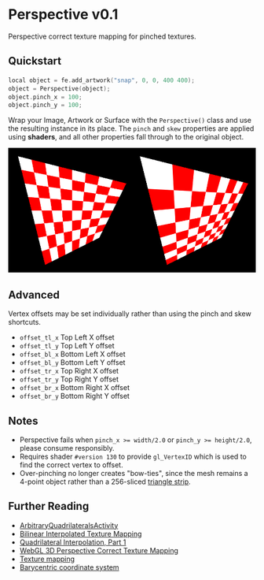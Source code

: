 # Perspective v0.1

Perspective correct texture mapping for pinched textures.

## Quickstart

```cpp
local object = fe.add_artwork("snap", 0, 0, 400 400);
object = Perspective(object);
object.pinch_x = 100;
object.pinch_y = 100;
```

Wrap your Image, Artwork or Surface with the `Perspective()` class and use the resulting instance in its place. The `pinch` and `skew` properties are applied using **shaders**, and all other properties fall through to the original object.

<img src="example.png">

## Advanced

Vertex offsets may be set individually rather than using the pinch and skew shortcuts.

- `offset_tl_x` Top Left X offset
- `offset_tl_y` Top Left Y offset
- `offset_bl_x` Bottom Left X offset
- `offset_bl_y` Bottom Left Y offset
- `offset_tr_x` Top Right X offset
- `offset_tr_y` Top Right Y offset
- `offset_br_x` Bottom Right X offset
- `offset_br_y` Bottom Right Y offset

## Notes

- Perspective fails when `pinch_x >= width/2.0` or `pinch_y >= height/2.0`, please consume responsibly.
- Requires shader `#version 130` to provide `gl_VertexID` which is used to find the correct vertex to offset.
- Over-pinching no longer creates "bow-ties", since the mesh remains a 4-point object rather than a 256-sliced [triangle strip](https://github.com/oomek/attractplus/blob/master/src/sprite.cpp#L300).

## Further Reading

- [ArbitraryQuadrilateralsActivity](https://github.com/bitlush/android-arbitrary-quadrilaterals-in-opengl-es-2-0/blob/master/ArbitraryQuadrilateralsActivity.java)
- [Bilinear Interpolated Texture Mapping](https://pumpkin-games.net/wp/?p=215)
- [Quadrilateral Interpolation, Part 1](https://www.reedbeta.com/blog/quadrilateral-interpolation-part-1/)
- [WebGL 3D Perspective Correct Texture Mapping](https://webglfundamentals.org/webgl/lessons/webgl-3d-perspective-correct-texturemapping.html)
- [Texture mapping](https://en.wikipedia.org/wiki/Texture_mapping#Affine_texture_mapping)
- [Barycentric coordinate system](https://en.wikipedia.org/wiki/Barycentric_coordinate_system)
